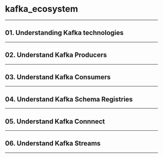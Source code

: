 # kafka_ecosystem
---

## 01. Understanding Kafka technologies 
---

## 02. Understand Kafka Producers
---

## 03. Understand Kafka Consumers 
---

## 04. Understand Kafka Schema Registries
---

## 05. Understand Kafka Connnect 
---

## 06. Understand Kafka Streams
---
